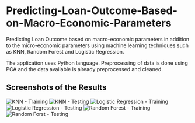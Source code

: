# Predicting-Loan-Outcome-Based-on-Macro-Economic-Parameters
Predicting Loan Outcome based on macro-economic parameters in addition to the micro-economic parameters using machine learning techniques such as KNN, Random Forest and Logistic Regression.

The application uses Python language. Preprocessing of data is done using PCA and the data available is already preprocessed and cleaned.

## Screenshots of the Results
![KNN - Training](https://i.imgur.com/BMJPIre.png)
![KNN - Testing](https://i.imgur.com/CQfG0eK.png)
![Logistic Regression - Training](https://i.imgur.com/9ggt71g.png)
![Logistic Regression - Testing](https://i.imgur.com/BMJPIre.png)
![Random Forest - Training](https://i.imgur.com/CQfG0eK.png)
![Random Forst - Testing](https://i.imgur.com/9ggt71g.png)
